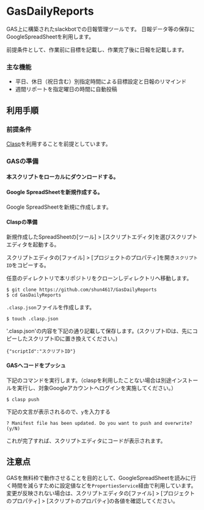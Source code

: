 # GasDailyReports

GAS上に構築されたslackbotでの日報管理ツールです。
日報データ等の保存にGoogleSpreadSheetを利用します。

前提条件として、作業前に目標を記載し、作業完了後に日報を記載します。

### 主な機能

- 平日、休日（祝日含む）別指定時間による目標設定と日報のリマインド
- 週間リポートを指定曜日の時間に自動投稿


## 利用手順

### 前提条件
[Clasp](https://github.com/google/clasp)を利用することを前提としています。

### GASの準備

#### 本スクリプトをローカルにダウンロードする。

#### Google SpreadSheetを新規作成する。
Google SpreadSheetを新規に作成します。

#### Claspの準備
新規作成したSpreadSheetの[ツール] > [スクリプトエディタ]を選びスクリプトエディタを起動する。

スクリプトエディタの[ファイル] > [プロジェクトのプロパティ]を開き`スクリプトID`をコピーする。

任意のディレクトリで本リポジトリをクローンしディレクトリへ移動します。

```
$ git clone https://github.com/shun4617/GasDailyReports
$ cd GasDailyReports
```

`.clasp.json`ファイルを作成します。

```
$ touch .clasp.json
```

'.clasp.json'の内容を下記の通り記載して保存します。(スクリプトIDは、先にコピーしたスクリプトIDに置き換えてください。)

```
{"scriptId":"スクリプトID"}
```

#### GASへコードをプッシュ

下記のコマンドを実行します。（claspを利用したことない場合は別途インストールを実行し、対象Googleアカウントへログインを実施してください。）

```
$ clasp push
```
下記の文言が表示されるので、`y`を入力する

```
? Manifest file has been updated. Do you want to push and overwrite? (y/N)
```

これが完了すれば、スクリプトエディタにコードが表示されます。



## 注意点

GASを無料枠で動作させることを目的として、GoogleSpreadSheetを読みに行く時間を減らすために設定値などを`PropertiesService`経由で利用しています。
変更が反映されない場合は、スクリプトエディタの[ファイル] > [プロジェクトのプロパティ] > [スクリプトのプロパティ]の各値を確認してください。